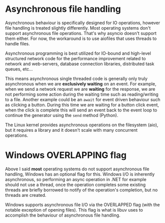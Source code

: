 # Asynchronous file handling

Asynchronous behaviour is specifically designed for IO operations, however file handling is treated slightly differently. Most operating systems don't support asynchronous file operations. That's why asyncio doesn't support them either. For now, the workaround is to use aiofiles that uses threads to handle files.

Asynchronous programming is best utilized for IO-bound and high-level structured network code for the performance improvement related to network and web-servers, database connection libraries, distributed task queues, etc...

This means asynchronous single threaded code is generally only truly asynchronous when we are **exclusively waiting** on an event. For example, when we send a network request we are **waiting** for the response, we are not performing some action during the waiting time such as reading/writing to a file. Another example could be an `await` for event driven behaviour such as clicking a button. During this time we are waiting for a button click event, when the click is complete this will send an event back to the event loop to continue the generator using the `send` method (Python).

The Linux kernel provides asynchronous operations on the filesystem (aio), but it requires a library and it doesn't scale with many concurrent operations.

# Windows OVERLAPPING flag

Above I said **most** operating systems do not support asynchronous file handling, Windows has an optional flag for this. Windows I/O is inherently asynchronous, so performing an async operation in .NET for example should not use a thread, once the operation completes some existing threads are briefly borrowed to notify of the operation's completion, but no threads are created.

Windows supports asynchronous file I/O via the OVERLAPPED flag (with the notable exception of opening files). This flag is what is libuv uses to accomplish the behaviour of asynchronous file handling.
